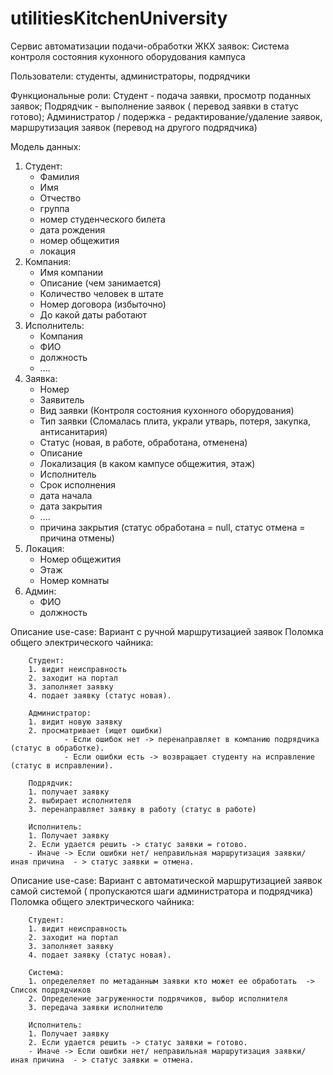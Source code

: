 # utilitiesKitchenUniversity
Сервис автоматизации подачи-обработки ЖКХ заявок: Система контроля состояния кухонного оборудования кампуса

Пользователи: студенты, администраторы, подрядчики

Функциональные роли:
Студент - подача заявки, просмотр поданных заявок;
Подрядчик - выполнение заявок ( перевод заявки в статус готово);
Администратор / подержка - редактирование/удаление заявок, маршрутизация заявок (перевод на другого подрядчика)

Модель данных:
1) Студент: 
    - Фамилия
    - Имя
    - Отчество
    - группа
    - номер студенческого билета
    - дата рождения
    - номер общежития 
    - локация
2) Компания:
    - Имя компании
    - Описание (чем занимается)
    - Количество человек в штате
    - Номер договора (избыточно)
    - До какой даты работают
3) Исполнитель:
    - Компания 
    - ФИО
    - должность
    - ....
4) Заявка:
    - Номер
    - Заявитель
    - Вид заявки (Контроля состояния кухонного оборудования)
    - Тип заявки (Сломалась плита, украли утварь, потеря, закупка, антисанитария)
    - Статус (новая, в работе, обработана, отменена)
    - Описание
    - Локализация (в каком кампусе общежития, этаж)
    - Исполнитель
    - Срок исполнения
    - дата начала
    - дата закрытия
    - ....
    - причина закрытия (статус обработана = null, статус отмена = причина отмены)
5) Локация:
    - Номер общежития
    - Этаж
    - Номер комнаты
6) Админ:
    - ФИО
    - должность

Описание use-case:
Вариант с ручной маршрутизацией заявок
Поломка общего электрического чайника:

        Студент:      
        1. видит неисправность
        2. заходит на портал
        3. заполняет заявку
        4. подает заявку (статус новая). 
              
        Администратор: 
        1. видит новую заявку
        2. просматривает (ищет ошибки)
                - Если ошибок нет -> перенаправляет в компанию подрядчика (статус в обработке).
                - Если ошибки есть -> возвращает студенту на исправление (статус в исправлении).

        Подрядчик:     
        1. получает заявку
        2. выбирает исполнителя
        3. перенаправляет заявку в работу (статус в работе)

        Исполнитель:   
        1. Получает заявку
        2. Если удается решить -> статус заявки = готово.
        - Иначе -> Если ошибки нет/ неправильная маршрутизация заявки/ иная причина  - > статус заявки = отмена.


Описание use-case:
Вариант с автоматической маршрутизацией заявок самой системой ( пропускаются шаги администратора и подрядчика)
Поломка общего электрического чайника:
               
        Студент:      
        1. видит неисправность
        2. заходит на портал
        3. заполняет заявку
        4. подает заявку (статус новая). 

        Система:
        1. определеляет по метаданным заявки кто может ее обработать  -> Список подрядчиков
        2. Определение загруженности подрячиков, выбор исполнителя
        3. передача заявки исполнителю

        Исполнитель:   
        1. Получает заявку
        2. Если удается решить -> статус заявки = готово.
        - Иначе -> Если ошибки нет/ неправильная маршрутизация заявки/ иная причина  - > статус заявки = отмена.
